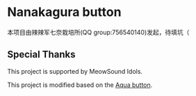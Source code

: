 # Nanakagura button 
本项目由辣辣军七奈栽培所(QQ group:756540140)发起，待填坑（
## Special Thanks

This project is supported by MeowSound Idols.

This project is modified based on the [Aqua button](https://github.com/zyzsdy/Aqua-button).